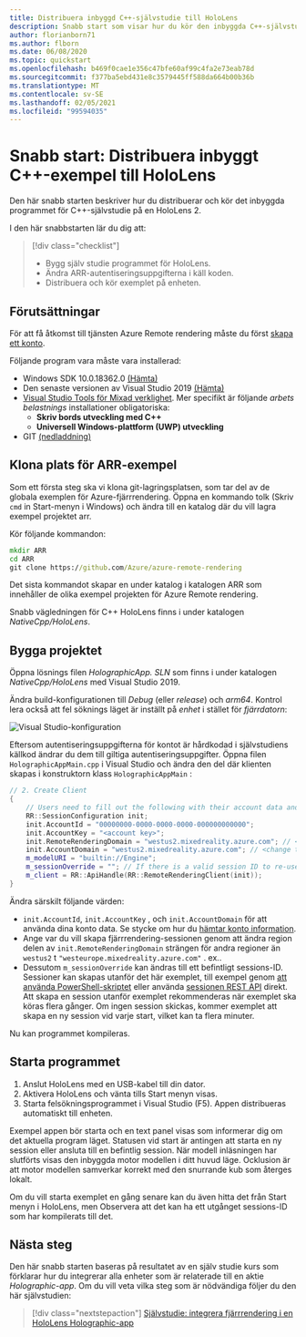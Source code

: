 ```yaml
---
title: Distribuera inbyggd C++-självstudie till HoloLens
description: Snabb start som visar hur du kör den inbyggda C++-självstudien på HoloLens
author: florianborn71
ms.author: flborn
ms.date: 06/08/2020
ms.topic: quickstart
ms.openlocfilehash: b469f0cae1e356c47bfe60af99c4fa2e73eab78d
ms.sourcegitcommit: f377ba5ebd431e8c3579445ff588da664b00b36b
ms.translationtype: MT
ms.contentlocale: sv-SE
ms.lasthandoff: 02/05/2021
ms.locfileid: "99594035"
---
```

# <a name="quickstart-deploy-native-c-sample-to-hololens"></a>Snabb start: Distribuera inbyggt C++-exempel till HoloLens

Den här snabb starten beskriver hur du distribuerar och kör det inbyggda programmet för C++-självstudie på en HoloLens 2.

I den här snabbstarten lär du dig att:

> [!div class="checklist"]
>
>* Bygg själv studie programmet för HoloLens.
>* Ändra ARR-autentiseringsuppgifterna i käll koden.
>* Distribuera och kör exemplet på enheten.

## <a name="prerequisites"></a>Förutsättningar

För att få åtkomst till tjänsten Azure Remote rendering måste du först [skapa ett konto](../../../how-tos/create-an-account.md).

Följande program vara måste vara installerad:

* Windows SDK 10.0.18362.0 [(Hämta)](https://developer.microsoft.com/windows/downloads/windows-10-sdk)
* Den senaste versionen av Visual Studio 2019 [(Hämta)](https://visualstudio.microsoft.com/vs/older-downloads/)
* [Visual Studio Tools för Mixad verklighet](/windows/mixed-reality/install-the-tools). Mer specifikt är följande *arbets belastnings* installationer obligatoriska:
  * **Skriv bords utveckling med C++**
  * **Universell Windows-plattform (UWP) utveckling**
* GIT [(nedladdning)](https://git-scm.com/downloads)

## <a name="clone-the-arr-samples-repository"></a>Klona plats för ARR-exempel

Som ett första steg ska vi klona git-lagringsplatsen, som tar del av de globala exemplen för Azure-fjärrrendering. Öppna en kommando tolk (Skriv `cmd` in Start-menyn i Windows) och ändra till en katalog där du vill lagra exempel projektet arr.

Kör följande kommandon:

```cmd
mkdir ARR
cd ARR
git clone https://github.com/Azure/azure-remote-rendering
```

Det sista kommandot skapar en under katalog i katalogen ARR som innehåller de olika exempel projekten för Azure Remote rendering.

Snabb vägledningen för C++ HoloLens finns i under katalogen *NativeCpp/HoloLens*.

## <a name="build-the-project"></a>Bygga projektet

Öppna lösnings filen *HolographicApp. SLN* som finns i under katalogen *NativeCpp/HoloLens* med Visual Studio 2019.

Ändra build-konfigurationen till *Debug* (eller *release*) och *arm64*. Kontrol lera också att fel söknings läget är inställt på *enhet* i stället för *fjärrdatorn*:

![Visual Studio-konfiguration](media/vs-config-native-cpp-tutorial.png)

Eftersom autentiseringsuppgifterna för kontot är hårdkodad i självstudiens källkod ändrar du dem till giltiga autentiseringsuppgifter. Öppna filen `HolographicAppMain.cpp` i Visual Studio och ändra den del där klienten skapas i konstruktorn klass `HolographicAppMain` :

```cpp
// 2. Create Client
{
    // Users need to fill out the following with their account data and model
    RR::SessionConfiguration init;
    init.AccountId = "00000000-0000-0000-0000-000000000000";
    init.AccountKey = "<account key>";
    init.RemoteRenderingDomain = "westus2.mixedreality.azure.com"; // <change to the region that the rendering session should be created in>
    init.AccountDomain = "westus2.mixedreality.azure.com"; // <change to the region the account was created in>
    m_modelURI = "builtin://Engine";
    m_sessionOverride = ""; // If there is a valid session ID to re-use, put it here. Otherwise a new one is created
    m_client = RR::ApiHandle(RR::RemoteRenderingClient(init));
}
```

Ändra särskilt följande värden:
* `init.AccountId`, `init.AccountKey` , och `init.AccountDomain` för att använda dina konto data. Se stycke om hur du [hämtar konto information](../../../how-tos/create-an-account.md#retrieve-the-account-information).
* Ange var du vill skapa fjärrrendering-sessionen genom att ändra region delen av `init.RemoteRenderingDomain` strängen för andra regioner än `westus2` t `"westeurope.mixedreality.azure.com"` . ex..
* Dessutom `m_sessionOverride` kan ändras till ett befintligt sessions-ID. Sessioner kan skapas utanför det här exemplet, till exempel genom [att använda PowerShell-skriptet](../../../samples/powershell-example-scripts.md#script-renderingsessionps1) eller använda [sessionen REST API](../../../how-tos/session-rest-api.md#create-a-session) direkt.
Att skapa en session utanför exemplet rekommenderas när exemplet ska köras flera gånger. Om ingen session skickas, kommer exemplet att skapa en ny session vid varje start, vilket kan ta flera minuter.

Nu kan programmet kompileras.

## <a name="launch-the-application"></a>Starta programmet

1. Anslut HoloLens med en USB-kabel till din dator.
1. Aktivera HoloLens och vänta tills Start menyn visas.
1. Starta felsökningsprogrammet i Visual Studio (F5). Appen distribueras automatiskt till enheten.

Exempel appen bör starta och en text panel visas som informerar dig om det aktuella program läget. Statusen vid start är antingen att starta en ny session eller ansluta till en befintlig session. När modell inläsningen har slutförts visas den inbyggda motor modellen i ditt huvud läge. Ocklusion är att motor modellen samverkar korrekt med den snurrande kub som återges lokalt.

 Om du vill starta exemplet en gång senare kan du även hitta det från Start menyn i HoloLens, men Observera att det kan ha ett utgånget sessions-ID som har kompilerats till det.

## <a name="next-steps"></a>Nästa steg

Den här snabb starten baseras på resultatet av en själv studie kurs som förklarar hur du integrerar alla enheter som är relaterade till en aktie *Holographic-app*. Om du vill veta vilka steg som är nödvändiga följer du den här självstudien:

> [!div class="nextstepaction"]
> [Självstudie: integrera fjärrrendering i en HoloLens Holographic-app](../../../tutorials/native-cpp/hololens/integrate-remote-rendering-into-holographic-app.md)